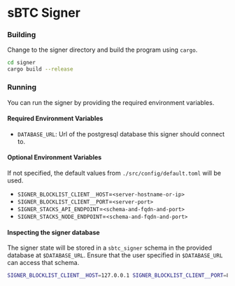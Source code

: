# sBTC Signer

### Building

Change to the signer directory and build the program using `cargo`.

   ```bash
   cd signer
   cargo build --release
   ```

### Running

You can run the signer by providing the required environment variables.

#### Required Environment Variables

- `DATABASE_URL`: Url of the postgresql database this signer should connect to.

#### Optional Environment Variables

If not specified, the default values from `./src/config/default.toml` will be used.

- `SIGNER_BLOCKLIST_CLIENT__HOST`=`<server-hostname-or-ip>`
- `SIGNER_BLOCKLIST_CLIENT__PORT`=`<server-port>`
- `SIGNER_STACKS_API_ENDPOINT`=`<schema-and-fqdn-and-port>`
- `SIGNER_STACKS_NODE_ENDPOINT`=`<schema-and-fqdn-and-port>`

#### Inspecting the signer database

The signer state will be stored in a `sbtc_signer` schema in the provided database at `$DATABASE_URL`.
Ensure that the user specified in `$DATABASE_URL` can access that schema.

```bash
SIGNER_BLOCKLIST_CLIENT__HOST=127.0.0.1 SIGNER_BLOCKLIST_CLIENT__PORT=8080  ../target/release/signer
```
